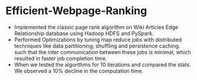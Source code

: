 # Efficient-Webpage-Ranking

- Implemented the classic page rank algorithm on Wiki Articles Edge Relationship database using Hadoop HDFS and PySpark.
- Performed Optimizations by tuning map reduce jobs with distributed techniques like data partitioning, shuffling and persistence caching. such that the inter communication between these jobs is minimal, which resulted in faster job completion time.
- When we tested the algorithms for 10 iterations and compared the stats. We observed a 10% decline in the computation time.
